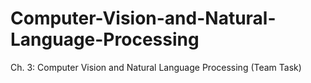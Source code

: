 # Computer-Vision-and-Natural-Language-Processing
Ch. 3: Computer Vision and Natural Language Processing (Team Task) 
